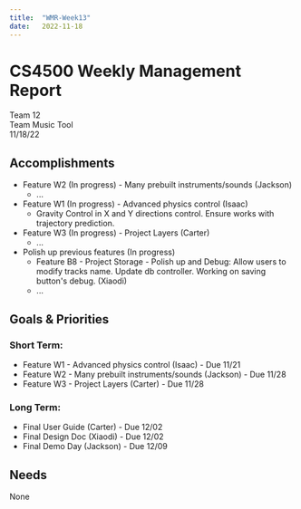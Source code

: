 ```yaml
---
title:  "WMR-Week13"
date:   2022-11-18
---
```

# CS4500 Weekly Management Report

Team 12 \
Team Music Tool \
11/18/22

## Accomplishments

- Feature W2 (In progress) - Many prebuilt instruments/sounds (Jackson)
  - ...
- Feature W1 (In progress) - Advanced physics control (Isaac)
  - Gravity Control in X and Y directions control. Ensure works with trajectory prediction.
- Feature W3 (In progress) - Project Layers (Carter)
  - ...
- Polish up previous features (In progress)
  - Feature B8 - Project Storage - Polish up and Debug: Allow users to modify tracks name. Update db controller. Working on saving button's debug. (Xiaodi)
  - ...


## Goals & Priorities

### Short Term:
- Feature W1 - Advanced physics control (Isaac) - Due 11/21
- Feature W2 - Many prebuilt instruments/sounds (Jackson) - Due 11/28
- Feature W3 - Project Layers (Carter) - Due 11/28

### Long Term:
  
  - Final User Guide (Carter) - Due 12/02
  - Final Design Doc (Xiaodi) - Due 12/02
  - Final Demo Day (Jackson) - Due 12/09

## Needs

None
